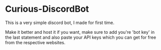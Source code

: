 # Curious-DiscordBot
This is a very simple discord bot, I made for first time.

Make it better and host it if you want, make sure to add you're 'bot key' in the last statement and also paste your API keys which you can get for free from the respective websites.
